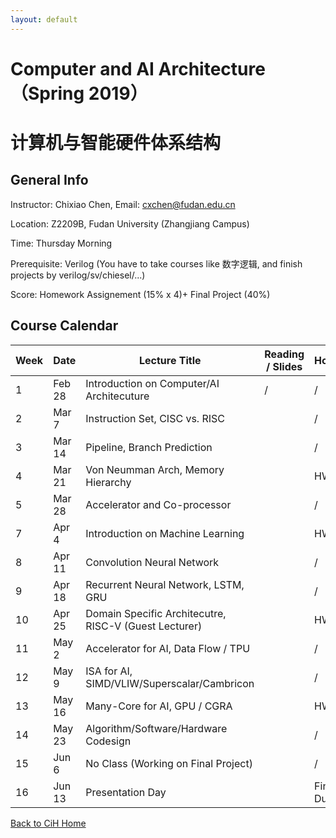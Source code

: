 ```yaml
---
layout: default
---
```


# Computer and AI Architecture （Spring 2019）
# 计算机与智能硬件体系结构

## General Info

Instructor: Chixiao Chen, 
Email: cxchen@fudan.edu.cn

Location: Z2209B, Fudan University (Zhangjiang Campus)

Time: Thursday Morning

Prerequisite: Verilog (You have to take courses like 数字逻辑, and finish projects by verilog/sv/chiesel/...)

Score: Homework Assignement (15% x 4)+ Final Project (40%)

## Course Calendar

 Week | Date | Lecture Title | Reading / Slides | Homework|
 ---- |  ---- |-----|-----|----|
1| Feb 28 | Introduction on Computer/AI Architecuture | / | / |
2| Mar  7 | Instruction Set, CISC vs. RISC|  | / |
3| Mar 14 | Pipeline, Branch Prediction | | / |
4| Mar 21 | Von Neumman Arch, Memory Hierarchy|  | HW1 Due| 
5| Mar 28 | Accelerator and Co-processor |  | / |
7| Apr 4  | Introduction on Machine Learning |  | HW2 Due|
8| Apr 11 | Convolution Neural Network |  | / |
9| Apr 18 | Recurrent Neural Network, LSTM, GRU |  | /|
10|Apr 25 | Domain Specific Architecutre, RISC-V (Guest Lecturer)|  | HW3 Due|
11|May 2  | Accelerator for AI, Data Flow / TPU|  | / |
12|May 9  | ISA for AI, SIMD/VLIW/Superscalar/Cambricon  |  | / |
13|May 16 | Many-Core for AI, GPU / CGRA |  | HW4 Due |
14|May 23 | Algorithm/Software/Hardware Codesign |  | / |
15|Jun  6 | No Class (Working on Final Project) |  | / |
16|Jun 13 | Presentation Day|  | Final PJ Due |




[Back to CiH Home](../)
